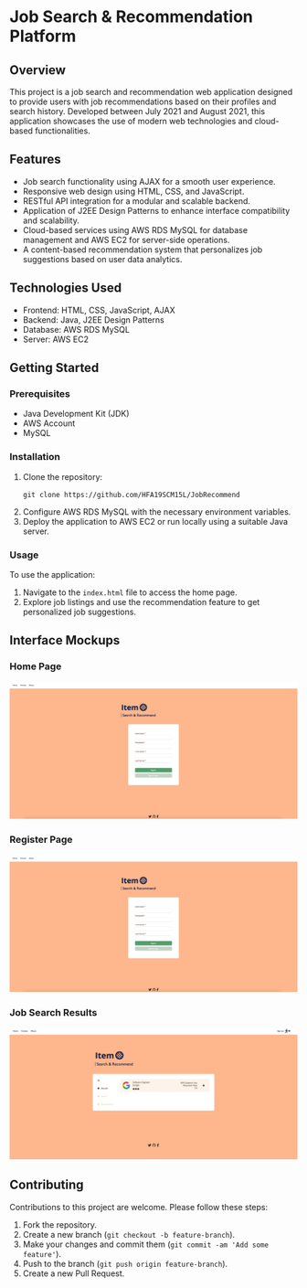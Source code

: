 # Job Search & Recommendation Platform

## Overview
This project is a job search and recommendation web application designed to provide users with job recommendations based on their profiles and search history. Developed between July 2021 and August 2021, this application showcases the use of modern web technologies and cloud-based functionalities.

## Features
- Job search functionality using AJAX for a smooth user experience.
- Responsive web design using HTML, CSS, and JavaScript.
- RESTful API integration for a modular and scalable backend.
- Application of J2EE Design Patterns to enhance interface compatibility and scalability.
- Cloud-based services using AWS RDS MySQL for database management and AWS EC2 for server-side operations.
- A content-based recommendation system that personalizes job suggestions based on user data analytics.

## Technologies Used
- Frontend: HTML, CSS, JavaScript, AJAX
- Backend: Java, J2EE Design Patterns
- Database: AWS RDS MySQL
- Server: AWS EC2

## Getting Started

### Prerequisites
- Java Development Kit (JDK)
- AWS Account
- MySQL

### Installation
1. Clone the repository:
   ```
   git clone https://github.com/HFA19SCM15L/JobRecommend
   ```
2. Configure AWS RDS MySQL with the necessary environment variables.
3. Deploy the application to AWS EC2 or run locally using a suitable Java server.

### Usage
To use the application:
1. Navigate to the `index.html` file to access the home page.
2. Explore job listings and use the recommendation feature to get personalized job suggestions.

## Interface Mockups

### Home Page
![Home Page](https://github.com/HFA19SCM15L/JobRecommend/blob/add_careerjet_api/Register%20Page.png)

### Register Page
![Register Page](https://github.com/HFA19SCM15L/JobRecommend/blob/add_careerjet_api/Register%20Page.png)

### Job Search Results
![Job Search Results](https://github.com/HFA19SCM15L/JobRecommend/blob/add_careerjet_api/Search%20Results.png)


## Contributing
Contributions to this project are welcome. Please follow these steps:

1. Fork the repository.
2. Create a new branch (`git checkout -b feature-branch`).
3. Make your changes and commit them (`git commit -am 'Add some feature'`).
4. Push to the branch (`git push origin feature-branch`).
5. Create a new Pull Request.
